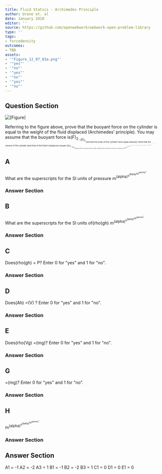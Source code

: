 ```yaml
---
title: Fluid Statics - Archimedes Principle
author: Urone et. al
date: January 2018
editor: ''
source: https://github.com/openwebwork/webwork-open-problem-library
type: ''
tags:
- forcedensity
outcomes:
- TBD
assets:
- '"Figure_12_07_03a.png"'
- '"yes"'
- '"no"'
- '"yes"'
- '"no"'
- '"yes"'
- '"no"'
---
```


## Question Section 

![[Figure]]("Figure_12_07_03a.png")

Referring to the figure above, prove that the buoyant force on the cylinder is equal to the weight of the fluid displaced (Archimedes' principle). You may assume that the buoyant force is(F)<sub>2<sub> -(F)<sub>1<sub> and that the ends of the cylinder have equal areas(A). Note that the volume of the cylinder (and that of the fluid it displaces) equals ((h)<sub>2<sub> -(h)<sub>1<sub>)(times)(A). Note: This question refers to(F=PA).
a) What are the superscripts for the SI units of pressure m<sup>(alpha)<sup>s<sup>(beta)<sup>kg<sup>(gamma)<sup>?
(alpha) =ans_rule(10) 
(beta) =ans_rule(10)
(gamma) =ans_rule(10)
b) What are the superscripts for the SI units of(rho(gh) m<sup>(alpha)<sup>s<sup>(beta)<sup>kg<sup>(gamma)<sup>?
(alpha) =ans_rule(10) 
(beta) =ans_rule(10)
(gamma) =ans_rule(10)
c) Does(rho(gh) = P? Enter 0 for "yes" and 1 for "no".
ans_rule(10)
d) Does(Ah) =(V) ? Enter 0 for "yes" and 1 for "no".
ans_rule(10)
e) Does(rho(Vg) =(mg)? Enter 0 for "yes" and 1 for "no".
ans_rule(10)

## A
What are the superscripts for the SI units of pressure m<sup>(alpha)<sup>s<sup>(beta)<sup>kg<sup>(gamma)<sup>?
### Answer Section
## B
What are the superscripts for the SI units of(rho(gh) m<sup>(alpha)<sup>s<sup>(beta)<sup>kg<sup>(gamma)<sup>?
### Answer Section
## C
Does(rho(gh) = P? Enter 0 for "yes" and 1 for "no".
### Answer Section
## D
Does(Ah) =(V) ? Enter 0 for "yes" and 1 for "no".
### Answer Section
## E
Does(rho(Vg) =(mg)? Enter 0 for "yes" and 1 for "no".
### Answer Section
## G
=(mg)? Enter 0 for "yes" and 1 for "no".
### Answer Section
## H
m<sup>(alpha)<sup>s<sup>(beta)<sup>kg<sup>(gamma)<sup>?
### Answer Section


## Answer Section

A1 = -1
A2 = -2
A3 = 1
B1 = -1
B2 = -2
B3 = 1
C1 = 0
D1 = 0
E1 = 0